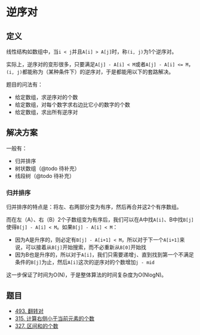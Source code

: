 # 逆序对

## 定义

线性结构如数组中，当`i < j`并且`A[i] > A[j]`时，称`(i, j)`为1个逆序对。

实际上，逆序对的变形很多，只要满足`A[j] - A[i] < M`或者`A[j] - A[i] <= M`，`(i, j)`都能称为（某种条件下）的逆序对，于是都能用以下的套路解决。

题目的问法有：

- 给定数组，求逆序对的个数
- 给定数组，对每个数字求右边比它小的数字的个数
- 给定数组，求出所有逆序对

## 解决方案

一般有：

- 归并排序
- 树状数组（@todo 待补充）
- 线段树（@todo 待补充）

### 归并排序

归并排序的特点是：将左、右两部分变为有序，然后再合并这2个有序数组。

而在左（A）、右（B）2个子数组变为有序后，我们可以在A中找`A[i]`、B中找`B[j]`使得`B[j] - A[i] < M`。如果`B[j] - A[i] < M`：

- 因为A是升序的，则必定有`B[j] - A[i+1] < M`，所以对于下一个`A[i+1]`来说，可以接着从`B[j]`开始搜索，而不必重新从`B[0]`开始找
- 因为B也是升序的，所以对于`A[i]`，我们只需要递增`j`、直到找到第一个不满足条件的`B[j]`为止，然后`A[i]`这次的逆序对的个数增加`j - mid`

这一步保证了时间为O(N)，于是整体算法的时间复杂度为O(NlogN)。

## 题目

- [493. 翻转对](https://leetcode-cn.com/problems/reverse-pairs/)
- [315. 计算右侧小于当前元素的个数](https://leetcode-cn.com/problems/count-of-smaller-numbers-after-self/)
- [327. 区间和的个数](https://leetcode-cn.com/problems/count-of-range-sum/)

